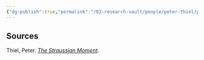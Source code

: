 ```yaml
---
{"dg-publish":true,"permalink":"/02-research-vault/people/peter-thiel/peter-thiel/","tags":["research"],"created":"2025-09-07T15:44:24.000-04:00","updated":"2025-09-07T15:46:09.000-04:00"}
---
```


## Sources
Thiel, Peter. [_The Straussian Moment_](https://gwern.net/doc/politics/2007-thiel.pdf).

‌
